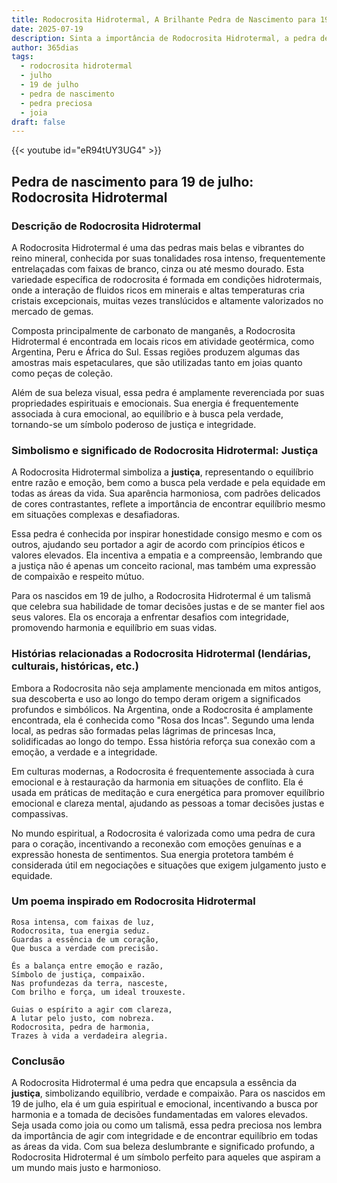 ```yaml
---
title: Rodocrosita Hidrotermal, A Brilhante Pedra de Nascimento para 19 de julho
date: 2025-07-19
description: Sinta a importância de Rodocrosita Hidrotermal, a pedra de nascimento de 19 de julho que simboliza Justiça. Deixe que sua beleza e significado iluminem seu dia.
author: 365dias
tags:
  - rodocrosita hidrotermal
  - julho
  - 19 de julho
  - pedra de nascimento
  - pedra preciosa
  - joia
draft: false
---
```


{{< youtube id="eR94tUY3UG4" >}}


## Pedra de nascimento para 19 de julho: Rodocrosita Hidrotermal

### Descrição de Rodocrosita Hidrotermal

A Rodocrosita Hidrotermal é uma das pedras mais belas e vibrantes do reino mineral, conhecida por suas tonalidades rosa intenso, frequentemente entrelaçadas com faixas de branco, cinza ou até mesmo dourado. Esta variedade específica de rodocrosita é formada em condições hidrotermais, onde a interação de fluidos ricos em minerais e altas temperaturas cria cristais excepcionais, muitas vezes translúcidos e altamente valorizados no mercado de gemas.

Composta principalmente de carbonato de manganês, a Rodocrosita Hidrotermal é encontrada em locais ricos em atividade geotérmica, como Argentina, Peru e África do Sul. Essas regiões produzem algumas das amostras mais espetaculares, que são utilizadas tanto em joias quanto como peças de coleção.

Além de sua beleza visual, essa pedra é amplamente reverenciada por suas propriedades espirituais e emocionais. Sua energia é frequentemente associada à cura emocional, ao equilíbrio e à busca pela verdade, tornando-se um símbolo poderoso de justiça e integridade.

### Simbolismo e significado de Rodocrosita Hidrotermal: Justiça

A Rodocrosita Hidrotermal simboliza a **justiça**, representando o equilíbrio entre razão e emoção, bem como a busca pela verdade e pela equidade em todas as áreas da vida. Sua aparência harmoniosa, com padrões delicados de cores contrastantes, reflete a importância de encontrar equilíbrio mesmo em situações complexas e desafiadoras.

Essa pedra é conhecida por inspirar honestidade consigo mesmo e com os outros, ajudando seu portador a agir de acordo com princípios éticos e valores elevados. Ela incentiva a empatia e a compreensão, lembrando que a justiça não é apenas um conceito racional, mas também uma expressão de compaixão e respeito mútuo.

Para os nascidos em 19 de julho, a Rodocrosita Hidrotermal é um talismã que celebra sua habilidade de tomar decisões justas e de se manter fiel aos seus valores. Ela os encoraja a enfrentar desafios com integridade, promovendo harmonia e equilíbrio em suas vidas.

### Histórias relacionadas a Rodocrosita Hidrotermal (lendárias, culturais, históricas, etc.)

Embora a Rodocrosita não seja amplamente mencionada em mitos antigos, sua descoberta e uso ao longo do tempo deram origem a significados profundos e simbólicos. Na Argentina, onde a Rodocrosita é amplamente encontrada, ela é conhecida como "Rosa dos Incas". Segundo uma lenda local, as pedras são formadas pelas lágrimas de princesas Inca, solidificadas ao longo do tempo. Essa história reforça sua conexão com a emoção, a verdade e a integridade.

Em culturas modernas, a Rodocrosita é frequentemente associada à cura emocional e à restauração da harmonia em situações de conflito. Ela é usada em práticas de meditação e cura energética para promover equilíbrio emocional e clareza mental, ajudando as pessoas a tomar decisões justas e compassivas.

No mundo espiritual, a Rodocrosita é valorizada como uma pedra de cura para o coração, incentivando a reconexão com emoções genuínas e a expressão honesta de sentimentos. Sua energia protetora também é considerada útil em negociações e situações que exigem julgamento justo e equidade.

### Um poema inspirado em Rodocrosita Hidrotermal

```
Rosa intensa, com faixas de luz,  
Rodocrosita, tua energia seduz.  
Guardas a essência de um coração,  
Que busca a verdade com precisão.  

És a balança entre emoção e razão,  
Símbolo de justiça, compaixão.  
Nas profundezas da terra, nasceste,  
Com brilho e força, um ideal trouxeste.  

Guias o espírito a agir com clareza,  
A lutar pelo justo, com nobreza.  
Rodocrosita, pedra de harmonia,  
Trazes à vida a verdadeira alegria.
```

### Conclusão

A Rodocrosita Hidrotermal é uma pedra que encapsula a essência da **justiça**, simbolizando equilíbrio, verdade e compaixão. Para os nascidos em 19 de julho, ela é um guia espiritual e emocional, incentivando a busca por harmonia e a tomada de decisões fundamentadas em valores elevados. Seja usada como joia ou como um talismã, essa pedra preciosa nos lembra da importância de agir com integridade e de encontrar equilíbrio em todas as áreas da vida. Com sua beleza deslumbrante e significado profundo, a Rodocrosita Hidrotermal é um símbolo perfeito para aqueles que aspiram a um mundo mais justo e harmonioso.